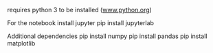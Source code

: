 requires python 3 to be installed (www.python.org)

For the notebook install jupyter
  pip install jupyterlab
  
Additional dependencies
  pip install numpy
  pip install pandas
  pip install matplotlib
